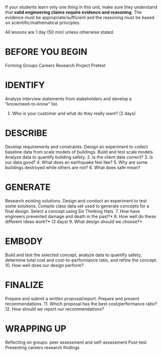 If your students learn only one thing in this unit, make sure they understand that **valid engineering claims require evidence and reasoning**. The evidence must be appropriate/sufficient and the reasoning must be based on scientific/mathematical principles.


All lessons are 1 day (50 min) unless otherwise stated.

# BEFORE YOU BEGIN
Forming Groups
Careers Research Project
Pretest

# IDENTIFY
Analyze interview statements from stakeholders and develop a “know/need-to-know” list.
1.	Who is your customer and what do they really want? (2 days)



# DESCRIBE
Develop requirements and constraints. Design an experiment to collect baseline data from scale models of buildings. Build and test scale models. Analyze data to quantify building safety.
2.	Is the client data correct?
3.	Is our data good?
4.	What does an earthquake feel like?
5.	Why are some buildings destroyed while others are not?
6.	What does safe mean?

# GENERATE
Research existing solutions. Design and conduct an experiment to test some solutions. Compile class data set used to generate concepts for a final design. Select a concept using Six Thinking Hats.
7.	How have engineers prevented damage and death in the past?*
8.	How well do these different ideas work?* (3 days)
9.	What design should we choose?*

# EMBODY
Build and test the selected concept, analyze data to quantify safety, determine total cost and cost-to-performance ratio, and refine the concept.
10.	How well does our design perform?



# FINALIZE
Prepare and submit a written proposal/report. Prepare and present recommendations.
11.	Which proposal has the best cost/performance ratio?
12.	How should we report our recommendations?


# WRAPPING UP
Reflecting on groups: peer assessment and self-assessment
Post-test
Presenting careers research findings
